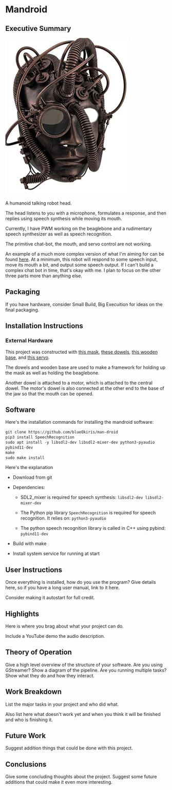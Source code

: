 # Mandroid

## Executive Summary

![project image](images/temp-image.png)

A humanoid talking robot head.

The head listens to you with a microphone, formulates a response, and then replies using speech synthesis while moving its mouth.

Currently, I have PWM working on the beaglebone and a rudimentary speech synthesizer as well as speech recognition.

The primitive chat-bot, the mouth, and servo control are not working.

An example of a much more complex version of what I'm aiming for can be found [here](https://www.youtube.com/watch?v=WN9IdpB2-oo). At a minimum, this robot will respond to some speech input, move its mouth a bit, and output some speech output. If I can't build a complex chat bot in time, that's okay with me. I plan to focus on the other three parts more than anything else.

## Packaging

If you have hardware, consider Small Build, Big Execuition for ideas on the final packaging.

## Installation Instructions

### External Hardware

This project was constructed with [this mask](https://www.amazon.com/Realistic-Latex-Halloween-Rubber-Masquerade/dp/B07Y9LSPGD/ref=sr_1_50?dchild=1&keywords=human+costume+mask&qid=1603054888&refinements=p_85%3A2470955011&rnid=2470954011&rps=1&sr=8-50), [these dowels](https://www.amazon.com/Hygloss-Products-4-Inch-12-Inch-10-Pack/dp/B06WWNBRXJ/ref=sr_1_3?dchild=1&keywords=wooden+dowel&qid=1603055087&sr=8-3), [this wooden base](https://www.amazon.com/Better-Crafts-Wooden-Perfect-Projects/dp/B07DDNHGR7/ref=sr_1_4?dchild=1&keywords=wooden+base&qid=1603055130&sr=8-4), and [this servo](https://www.amazon.com/gp/product/B076CNKQX4/ref=crt_ewc_img_dp_1?ie=UTF8&psc=1&smid=A3NMC7084N0TIJ).

The dowels and wooden base are used to make a framework for holding up the mask as well as holding the beaglebone.

Another dowel is attached to a motor, which is attached to the central dowel. The motor's dowel is also connected at the other end to the base of the jaw so that the mouth can be opened.

## Software

Here's the installation commands for installing the mandroid software:

```
git clone https://github.com/blueOkiris/man-droid
pip3 install SpeechRecognition
sudo apt install -y libsdl2-dev libsdl2-mixer-dev python3-pyaudio pybind11-dev
make
sudo make install
```

Here's the explanation

 - Download from git
 
 - Dependencies:

   + SDL2_mixer is required for speech synthesis: `libsdl2-dev libsdl2-mixer-dev`

   + The Python pip library `SpeechRecognition` is required for speech recognition. It relies on: `python3-pyaudio`

   + The python speech recognition library is called in C++ using pybind: `pybind11-dev`
 
 - Build with make
 
 - Install system service for running at start

## User Instructions

Once everything is installed, how do you use the program? Give details here, so if you have a long user manual, link to it here.

Consider making it autostart for full credit.

## Highlights

Here is where you brag about what your project can do.

Include a YouTube demo the audio description.

## Theory of Operation

Give a high level overview of the structure of your software. Are you using GStreamer? Show a diagram of the pipeline. Are you running multiple tasks? Show what they do and how they interact.

## Work Breakdown

List the major tasks in your project and who did what.

Also list here what doesn't work yet and when you think it will be finished and who is finishing it.

## Future Work

Suggest addition things that could be done with this project.

## Conclusions

Give some concluding thoughts about the project. Suggest some future additions that could make it even more interesting.
